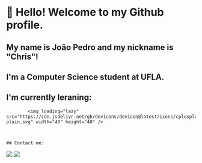 # 👋 Hello! Welcome to my Github profile.
## My name is João Pedro and my nickname is "Chris"!

## I'm a Computer Science student at UFLA.

##  I'm currently leraning:
          


            <img loading="lazy" src="https://cdn.jsdelivr.net/gh/devicons/devicon@latest/icons/cplusplus/cplusplus-plain.svg" width="40" height="40" />
          
          

    ## Contact me:

<a href = "mailto:joaopedrooliveiradejesusm@gmail.com"><img loading="lazy" src="https://img.shields.io/badge/Gmail-D14836?style=for-the-badge&logo=gmail&logoColor=white" target="_blank"></a>
<a href="https://www.linkedin.com/in/joaopedrooliveiradejesusmachado/" target="_blank"><img loading="lazy" src="https://img.shields.io/badge/-LinkedIn-%230077B5?style=for-the-badge&logo=linkedin&logoColor=white" target="_blank"></a>   
</div>

